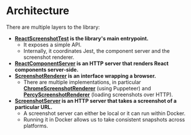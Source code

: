 # Architecture

There are multiple layers to the library:

- **[ReactScreenshotTest](https://github.com/fwouts/react-screenshot-test/blob/master/src/lib/react/ReactScreenshotTest.ts) is the library's main entrypoint.**
  - It exposes a simple API.
  - Internally, it coordinates Jest, the component server and the screenshot renderer.
- **[ReactComponentServer](https://github.com/fwouts/react-screenshot-test/blob/master/src/lib/react/ReactComponentServer.ts) is an HTTP server that renders React components server-side.**
- **[ScreenshotRenderer](https://github.com/fwouts/react-screenshot-test/blob/master/src/lib/screenshot-renderer/api.ts) is an interface wrapping a browser.**
  - There are multiple implementations, in particular [**ChromeScreenshotRenderer**](https://github.com/fwouts/react-screenshot-test/blob/master/src/lib/screenshot-renderer/ChromeScreenshotRenderer.ts) (using Puppeteer) and [**PercyScreenshotRenderer**](https://github.com/fwouts/react-screenshot-test/blob/master/src/lib/screenshot-renderer/PercyScreenshotRenderer.ts) (loading screenshots over HTTP).
- **[ScreenshotServer](https://github.com/fwouts/react-screenshot-test/blob/master/src/lib/screenshot-server/api.ts) is an HTTP server that takes a screenshot of a particular URL.**
  - A screenshot server can either be local or it can run within Docker.
  - Running it in Docker allows us to take consistent snapshots across platforms.
